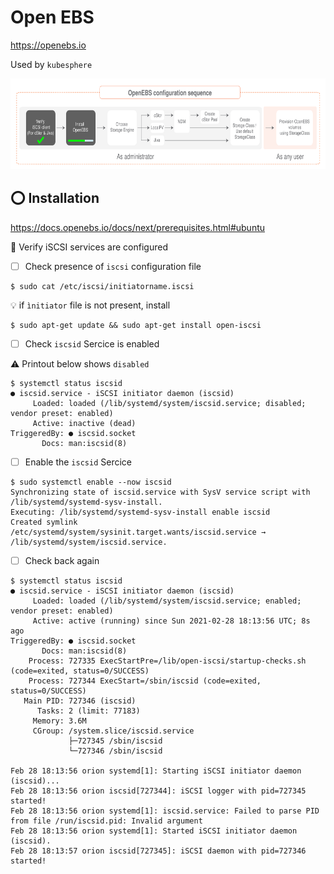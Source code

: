 # Open EBS


https://openebs.io

Used by `kubesphere`

<img src="images/1-config-sequence.svg" width="657" height="145"> </img>

## :o: Installation

https://docs.openebs.io/docs/next/prerequisites.html#ubuntu

:round_pushpin: Verify iSCSI services are configured

- [ ] Check presence of `iscsi` configuration file  

```
$ sudo cat /etc/iscsi/initiatorname.iscsi
```

:bulb: if `ìnitiator` file is not present, install

```
$ sudo apt-get update && sudo apt-get install open-iscsi
```

- [ ] Check `iscsid` Sercice is enabled

:warning: Printout below shows `disabled` 

```
$ systemctl status iscsid 
● iscsid.service - iSCSI initiator daemon (iscsid)
     Loaded: loaded (/lib/systemd/system/iscsid.service; disabled; vendor preset: enabled)
     Active: inactive (dead)
TriggeredBy: ● iscsid.socket
       Docs: man:iscsid(8)
```

- [ ] Enable the `iscsid` Sercice

```
$ sudo systemctl enable --now iscsid
Synchronizing state of iscsid.service with SysV service script with /lib/systemd/systemd-sysv-install.
Executing: /lib/systemd/systemd-sysv-install enable iscsid
Created symlink /etc/systemd/system/sysinit.target.wants/iscsid.service → /lib/systemd/system/iscsid.service.
```

- [ ] Check back again

```
$ systemctl status iscsid 
● iscsid.service - iSCSI initiator daemon (iscsid)
     Loaded: loaded (/lib/systemd/system/iscsid.service; enabled; vendor preset: enabled)
     Active: active (running) since Sun 2021-02-28 18:13:56 UTC; 8s ago
TriggeredBy: ● iscsid.socket
       Docs: man:iscsid(8)
    Process: 727335 ExecStartPre=/lib/open-iscsi/startup-checks.sh (code=exited, status=0/SUCCESS)
    Process: 727344 ExecStart=/sbin/iscsid (code=exited, status=0/SUCCESS)
   Main PID: 727346 (iscsid)
      Tasks: 2 (limit: 77183)
     Memory: 3.6M
     CGroup: /system.slice/iscsid.service
             ├─727345 /sbin/iscsid
             └─727346 /sbin/iscsid

Feb 28 18:13:56 orion systemd[1]: Starting iSCSI initiator daemon (iscsid)...
Feb 28 18:13:56 orion iscsid[727344]: iSCSI logger with pid=727345 started!
Feb 28 18:13:56 orion systemd[1]: iscsid.service: Failed to parse PID from file /run/iscsid.pid: Invalid argument
Feb 28 18:13:56 orion systemd[1]: Started iSCSI initiator daemon (iscsid).
Feb 28 18:13:57 orion iscsid[727345]: iSCSI daemon with pid=727346 started!
```
